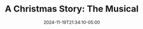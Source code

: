 ---
title: "A Christmas Story: The Musical"
Theatre: Alhambra Theatre & Dining
Venue: Alhambra Theatre
date: 2024-11-19T21:34:10-05:00
opening_date: 2024-11-21
closing_date: 2024-12-24
showtimes:
  - 2024-11-21 18:00:00
  - 2024-11-22 17:45:00
  - 2024-11-23 12:00:00
  - 2024-11-23 18:00:00
  - 2024-11-24 12:00:00
  - 2024-11-24 18:00:00
  - 2024-11-26 18:00:00
  - 2024-11-27 18:00:00
  - 2024-11-29 18:00:00
  - 2024-11-30 12:00:00
  - 2024-11-30 18:00:00
  - 2024-12-01 12:00:00
  - 2024-12-01 18:00:00
  - 2024-12-03 18:00:00
  - 2024-12-04 12:00:00
  - 2024-12-04 18:00:00
  - 2024-12-06 18:00:00
  - 2024-12-07 12:00:00
  - 2024-12-07 18:00:00
  - 2024-12-08 12:00:00
  - 2024-12-08 18:00:00
  - 2024-12-10 18:00:00
  - 2024-12-11 12:00:00
  - 2024-12-11 18:00:00
  - 2024-12-13 18:00:00
  - 2024-12-14 12:00:00
  - 2024-12-14 18:00:00
  - 2024-12-15 12:00:00
  - 2024-12-15 18:00:00
  - 2024-12-18 12:00:00
  - 2024-12-18 18:00:00
  - 2024-12-19 12:00:00
  - 2024-12-19 18:00:00
  - 2024-12-20 18:00:00
  - 2024-12-21 12:00:00
  - 2024-12-21 18:00:00
  - 2024-12-22 12:00:00
  - 2024-12-22 18:00:00
  - 2024-12-24 12:00:00
  - 2024-12-24 18:00:00
featured_image: 2024-A-Christmas-Story-The-Musical.webp
featured_image_alt: "Promotional image for 'A Christmas Story: The Musical,' featuring the famous leg lamp with a fringed lampshade, set against a red and white logo with playful, festive lettering. The image captures the whimsical and nostalgic essence of the musical based on the classic holiday film."
featured_image_caption: "Step into the holiday spirit with 'A Christmas Story: The Musical' at the Alhambra Theatre & Dining. Relive the iconic, heartwarming tale this festive season!"
featured_image_attr: 
featured_image_attr_link: 
playbill:
Website: 
Tickets: https://sales.alhambrajax.com/100/tickets.shows.html?playID=1463&_s=&sid=b7926b0d30594811496b690960d809ea&qty_target=0
show_details: 
cast:
crew:
orchestra:
---